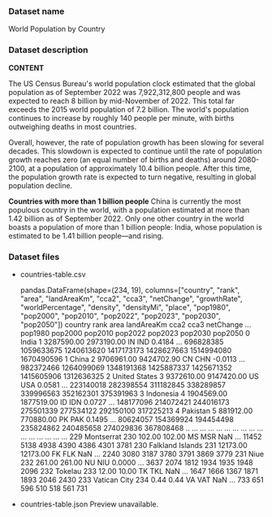 ### Dataset name ###

World Population by Country

### Dataset description ###

**CONTENT**

The US Census Bureau's world population clock estimated that the global population as of September 2022 was 7,922,312,800 people and was expected to reach 8 billion by mid-November of 2022. This total far exceeds the 2015 world population of 7.2 billion. The world's population continues to increase by roughly 140 people per minute, with births outweighing deaths in most countries.

Overall, however, the rate of population growth has been slowing for several decades. This slowdown is expected to continue until the rate of population growth reaches zero (an equal number of births and deaths) around 2080-2100, at a population of approximately 10.4 billion people. After this time, the population growth rate is expected to turn negative, resulting in global population decline.

**Countries with more than 1 billion people**
China is currently the most populous country in the world, with a population estimated at more than 1.42 billion as of September 2022. Only one other country in the world boasts a population of more than 1 billion people: India, whose population is estimated to be 1.41 billion people—and rising.

### Dataset files ###

- countries-table.csv

    pandas.DataFrame(shape=(234, 19), columns=["country", "rank", "area", "landAreaKm", "cca2", "cca3", "netChange", "growthRate", "worldPercentage", "density", "densityMi", "place", "pop1980", "pop2000", "pop2010", "pop2022", "pop2023", "pop2030", "pop2050"])
                      country  rank        area  landAreaKm cca2 cca3  netChange  ...    pop1980     pop2000     pop2010     pop2022     pop2023     pop2030     pop2050
        0               India     1  3287590.00  2973190.00   IN  IND     0.4184  ...  696828385  1059633675  1240613620  1417173173  1428627663  1514994080  1670490596
        1               China     2  9706961.00  9424702.90   CN  CHN    -0.0113  ...  982372466  1264099069  1348191368  1425887337  1425671352  1415605906  1312636325
        2       United States     3  9372610.00  9147420.00   US  USA     0.0581  ...  223140018   282398554   311182845   338289857   339996563   352162301   375391963
        3           Indonesia     4  1904569.00  1877519.00   ID  IDN     0.0727  ...  148177096   214072421   244016173   275501339   277534122   292150100   317225213
        4            Pakistan     5   881912.00   770880.00   PK  PAK     0.1495  ...   80624057   154369924   194454498   235824862   240485658   274029836   367808468
        ..                ...   ...         ...         ...  ...  ...        ...  ...        ...         ...         ...         ...         ...         ...         ...
        229        Montserrat   230      102.00      102.00   MS  MSR        NaN  ...      11452        5138        4938        4390        4386        4301        3781
        230  Falkland Islands   231    12173.00    12173.00   FK  FLK        NaN  ...       2240        3080        3187        3780        3791        3869        3779
        231              Niue   232      261.00      261.00   NU  NIU     0.0000  ...       3637        2074        1812        1934        1935        1948        2096
        232           Tokelau   233       12.00       10.00   TK  TKL        NaN  ...       1647        1666        1367        1871        1893        2046        2430
        233      Vatican City   234        0.44        0.44   VA  VAT        NaN  ...        733         651         596         510         518         561         731

- countries-table.json
    Preview unavailable.

